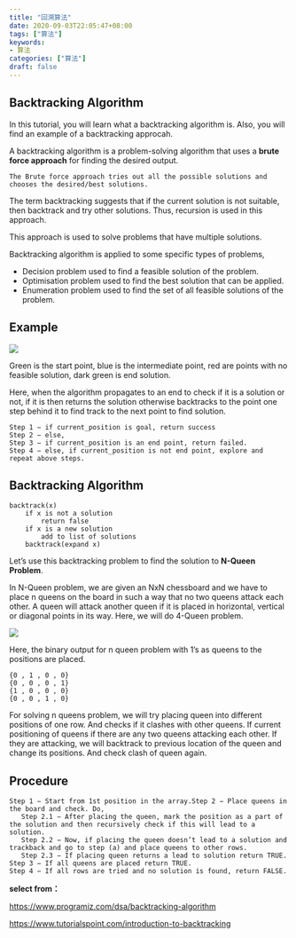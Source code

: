 ```yaml
---
title: "回溯算法"
date: 2020-09-03T22:05:47+08:00
tags: ["算法"]
keywords: 
- 算法
categories: ["算法"]
draft: false
---
```


## Backtracking Algorithm

In this tutorial, you will learn what a backtracking algorithm is. Also, you will find an example of a backtracking approcah.

A backtracking algorithm is a problem-solving algorithm that uses a **brute force approach** for finding the desired output.

```
The Brute force approach tries out all the possible solutions and chooses the desired/best solutions.
```

The term backtracking suggests that if the current solution is not suitable, then backtrack and try other solutions. Thus, recursion is used in this approach.

This approach is used to solve problems that have multiple solutions. 

Backtracking algorithm is applied to some specific types of problems,

- Decision problem used to find a feasible solution of the problem.
- Optimisation problem used to find the best solution that can be applied.
- Enumeration problem used to find the set of all feasible solutions of the problem.





## Example



![](https://www.tutorialspoint.com/assets/questions/media/31087/backtracking.jpg)

Green is the start point, blue is the intermediate point, red are points with no feasible solution, dark green is end solution.

Here, when the algorithm propagates to an end to check if it is a solution or not, if it is then returns the solution otherwise backtracks to the point one step behind it to find track to the next point to find solution.

```
Step 1 − if current_position is goal, return success
Step 2 − else,
Step 3 − if current_position is an end point, return failed.
Step 4 − else, if current_position is not end point, explore and repeat above steps.
```



## Backtracking Algorithm

```
backtrack(x)
    if x is not a solution
        return false
    if x is a new solution
        add to list of solutions
    backtrack(expand x)
```

Let’s use this backtracking problem to find the solution to **N-Queen Problem**.

In N-Queen problem, we are given an NxN chessboard and we have to place n queens on the board in such a way that no two queens attack each other. A queen will attack another queen if it is placed in horizontal, vertical or diagonal points in its way. Here, we will do 4-Queen problem.

![](https://www.tutorialspoint.com/assets/questions/media/31087/n-queen_problem.jpg)

Here, the binary output for n queen problem with 1’s as queens to the positions are placed.

```
{0 , 1 , 0 , 0}
{0 , 0 , 0 , 1}
{1 , 0 , 0 , 0}
{0 , 0 , 1 , 0}
```

For solving n queens problem, we will try placing queen into different positions of one row. And checks if it clashes with other queens. If current positioning of queens if there are any two queens attacking each other. If they are attacking, we will backtrack to previous location of the queen and change its positions. And check clash of queen again.





## Procedure

```
Step 1 − Start from 1st position in the array.Step 2 − Place queens in the board and check. Do,
   Step 2.1 − After placing the queen, mark the position as a part of the solution and then recursively check if this will lead to a solution.
   Step 2.2 − Now, if placing the queen doesn’t lead to a solution and trackback and go to step (a) and place queens to other rows.
   Step 2.3 − If placing queen returns a lead to solution return TRUE.
Step 3 − If all queens are placed return TRUE.
Step 4 − If all rows are tried and no solution is found, return FALSE.
```





**select from：**

<https://www.programiz.com/dsa/backtracking-algorithm>

<https://www.tutorialspoint.com/introduction-to-backtracking>

